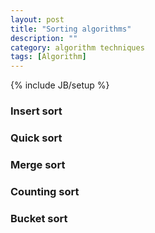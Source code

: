 ```yaml
---
layout: post
title: "Sorting algorithms"
description: ""
category: algorithm techniques
tags: [Algorithm]
---
```

{% include JB/setup %}


### Insert sort
### Quick sort
### Merge sort
### Counting sort
### Bucket sort

